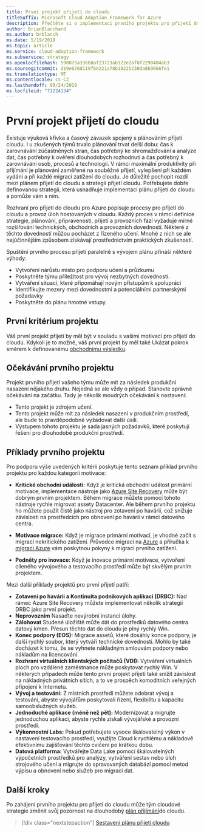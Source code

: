 ```yaml
---
title: První projekt přijetí do cloudu
titleSuffix: Microsoft Cloud Adoption Framework for Azure
description: Přečtěte si o implementaci prvního projektu pro přijetí do cloudu.
author: BrianBlanchard
ms.author: brblanch
ms.date: 5/19/2019
ms.topic: article
ms.service: cloud-adoption-framework
ms.subservice: strategy
ms.openlocfilehash: 590875a336b8af23723ab122e2af8f2290404ab3
ms.sourcegitcommit: d19e026d119fbe221a78b10225230da8b9666fe1
ms.translationtype: MT
ms.contentlocale: cs-CZ
ms.lasthandoff: 09/24/2019
ms.locfileid: "71224134"
---
```

<!-- markdownlint-disable MD026 -->

# <a name="first-cloud-adoption-project"></a>První projekt přijetí do cloudu

Existuje výuková křivka a časový závazek spojený s plánováním přijetí cloudu. I u zkušených týmů trvalo plánování trvat delší dobu: čas k zarovnávání zúčastněných stran, čas potřebný ke shromažďování a analýze dat, čas potřebný k ověření dlouhodobých rozhodnutí a čas potřebný k zarovnávání osob, procesů a technologií. V rámci maximální produktivity při přijímání je plánování zaměřené na souběžné přijetí, vylepšení při každém vydání a při každé migraci zatížení do cloudu. Je důležité pochopit rozdíl mezi plánem přijetí do cloudu a strategií přijetí cloudu. Potřebujete dobře definovanou strategii, která usnadňuje implementaci plánu přijetí do cloudu a pomůže vám s ním.

Rozhraní pro přijetí do cloudu pro Azure popisuje procesy pro přijetí do cloudu a provoz úloh hostovaných v cloudu. Každý proces v rámci definice strategie, plánování, připravenosti, přijetí a provozních fází vyžaduje mírné rozšiřování technických, obchodních a provozních dovedností. Některé z těchto dovedností můžou pocházet z řízeného učení. Mnohé z nich se ale nejúčinnějším způsobem získávají prostřednictvím praktických zkušeností.

Spuštění prvního procesu přijetí paralelně s vývojem plánu přináší některé výhody:

- Vytvoření nárůstu místo pro podporu učení a průzkumu
- Poskytněte týmu příležitost pro vývoj nezbytných dovedností.
- Vytváření situací, které připomáhají novým přístupům k spolupráci
- Identifikujte mezery mezi dovednostmi a potenciálními partnerskými požadavky
- Poskytněte do plánu hmotné vstupy.

## <a name="first-project-criteria"></a>První kritérium projektu

Váš první projekt přijetí by měl být v [](./motivations.md) souladu s vašimi motivací pro přijetí do cloudu. Kdykoli je to možné, váš první projekt by měl také Ukázat pokrok směrem k definovanému [obchodnímu výsledku](./business-outcomes/business-outcome-template.md).

## <a name="first-project-expectations"></a>Očekávání prvního projektu

Projekt prvního přijetí vašeho týmu může mít za následek produkční nasazení nějakého druhu. Nejedná se ale vždy o případ. Stanovte správné očekávání na začátku. Tady je několik moudrých očekávání k nastavení:

- Tento projekt je zdrojem učení.
- Tento projekt může mít za následek nasazení v produkčním prostředí, ale bude to pravděpodobně vyžadovat další úsilí.
- Výstupem tohoto projektu je sada jasných požadavků, které poskytují řešení pro dlouhodobé produkční prostředí.

## <a name="first-project-examples"></a>Příklady prvního projektu

Pro podporu výše uvedených kritérií poskytuje tento seznam příklad prvního projektu pro každou kategorii motivace:

- **Kritické obchodní události:** Když je kritická obchodní událost primární motivace, implementace nástroje jako [Azure Site Recovery](../migrate/azure-migration-guide/migrate.md?tabs=Tools#azure-site-recovery) může být dobrým prvním projektem. Během migrace můžete pomocí tohoto nástroje rychle migrovat assety Datacenter. Ale během prvního projektu ho můžete použít čistě jako nástroj pro zotavení po havárii, což snižuje závislosti na prostředcích pro obnovení po havárii v rámci datového centra.

- **Motivace migrace:** Když je migrace primární motivací, je vhodné začít s migrací nekritického zatížení. Průvodce migrací na [Azure](../ready/azure-readiness-guide/index.md) a příručka k [migraci Azure](../migrate/azure-migration-guide/index.md) vám poskytnou pokyny k migraci prvního zatížení.

- **Podněty pro inovace:** Když je inovace primární motivace, vytvoření cíleného vývojového a testovacího prostředí může být skvělým prvním projektem.

Mezi další příklady projektů pro první přijetí patří:

- **Zotavení po havárii a Kontinuita podnikových aplikací (DRBC):** Nad rámec Azure Site Recovery můžete implementovat několik strategií DRBC jako první projekt.
- **Neprovozním** Nasaďte nevýrobní instanci úlohy.
- **Zálohovat** Studené úložiště může dát do prostředků datového centra datový kmen. Přesun těchto dat do cloudu je plný rychlý Win.
- **Konec podpory (EOS):** Migrace assetů, které dosáhly konce podpory, je další rychlý soubor, který vytváří technické dovednosti. Mohlo by také docházet k tomu, že se vyhnete nákladným smlouvám podpory nebo nákladům na licencování.
- **Rozhraní virtuálních klientských počítačů (VDI):** Vytváření virtuálních ploch pro vzdálené zaměstnance může poskytovat rychlý Win. V některých případech může tento první projekt přijetí také snížit závislost na nákladných privátních sítích, a to ve prospěch komoditních veřejných připojení k Internetu.
- **Vývoj a testování:** Z místních prostředí můžete odebrat vývoj a testování, abyste vývojářům poskytovali řízení, flexibilitu a kapacitu samoobslužných služeb.
- **Jednoduché aplikace (méně než pět):** Modernizovat a migrujte jednoduchou aplikaci, abyste rychle získali vývojářské a provozní prostředí.
- **Výkonnostní Labs:** Pokud potřebujete vysoce škálovatelný výkon v nastavení testovacího prostředí, využijte Cloud k rychlému a nákladově efektivnímu zajišťování těchto cvičení po krátkou dobu.
- **Datová platforma:** Vytvářejte Data Lake pomocí škálovatelných výpočetních prostředků pro analýzy, vytváření sestav nebo úloh strojového učení a migrujte do spravovaných databází pomocí metod výpisu a obnovení nebo služeb pro migraci dat.

## <a name="next-steps"></a>Další kroky

Po zahájení prvního projektu pro přijetí do cloudu může tým cloudové strategie změnit svůj pozornost na dlouhodobý [plán přijímání](../plan/index.md)do cloudu.

> [!div class="nextstepaction"]
> [Sestavení plánu přijetí cloudu](../plan/index.md)

